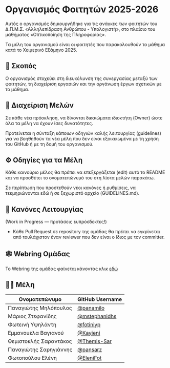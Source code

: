 # Οργανισμός Φοιτητών 2025-2026
Αυτός ο οργανισμός δημιουργήθηκε για τις ανάγκες των φοιτητών του Δ.Π.Μ.Σ. «Αλληλεπίδραση Ανθρώπου - Υπολογιστή», στο πλαίσιο του μαθήματος «Οπτικοποίηση της Πληροφορίας».

Τα μέλη του οργανισμού είναι οι φοιτητές που παρακολουθούν το μάθημα κατά το Χειμερινό Εξάμηνο 2025.

## 🎯 Σκοπός

Ο οργανισμός στοχεύει στη διευκόλυνση της συνεργασίας μεταξύ των φοιτητών, τη διαχείριση εργασιών και την οργάνωση έργων σχετικών με το μάθημα.

## 👥 Διαχείριση Μελών

Σε κάθε νέα πρόσκληση, να δίνονται δικαιώματα ιδιοκτήτη (Owner) ώστε όλα τα μέλη να έχουν ίσες δυνατότητες.

Προτείνεται η σύνταξη κάποιων οδηγιών καλής λειτουργίας (guidelines) για να βοηθηθούν τα νέα μέλη που δεν είναι εξοικειωμένα με τη χρήση του GitHub ή με τη δομή του οργανισμού.

## ⚙️ Οδηγίες για τα Μέλη

Κάθε καινούριο μέλος θα πρέπει να επεξεργάζεται (edit) αυτό το README και να προσθέτει το ονοματεπώνυμό του στη λίστα μελών παρακάτω.

Σε περίπτωση που προστεθούν νέοι κανόνες ή ρυθμίσεις, να τεκμηριώνονται εδώ ή σε ξεχωριστό αρχείο (GUIDELINES.md).

## 📜 Κανόνες Λειτουργίας

(Work in Progress — προτάσεις ευπρόσδεκτες!)
- Κάθε Pull Request σε repository της ομάδας θα πρέπει να εγκρίνεται από τουλάχιστον έναν reviewer που δεν είναι ο ίδιος με τον committer.

## 🕸️ Webring Ομάδας
Το Webring της ομάδας φαίνεται κάνοντας κλικ [εδώ](https://hci-iv-2025.github.io/webring/)

## 🧑‍💻 Μέλη

| Ονοματεπώνυμο                    | GitHub Username                          | 
| -------------------------------- | ---------------------------------------- |
| Παναγιώτης Μηλόπουλος | [@panamilo](https://github.com/panamilo) |
| Μάριος Στεφανίδης     | [@mstephanidhs](https://github.com/mstephanidhs)    |
| Φωτεινή Υψηλάντη      | [@fotiniyp](https://github.com/fotiniyp)          |  
| Εμμανουέλα Βαγιανού      | [@Kayieni](https://github.com/Kayieni)          |  
| Θεμιστοκλής Σαραντάκος     | [@Themis-Sar](https://github.com/Themis-Sar)  |  
| Παναγιώτης Σαρηγιάννης       | [@pansarz](https://github.com/pansarz)      | 
| Φωτοπούλου Ελένη       | [@EleniFot](https://github.com/EleniFot)      |
